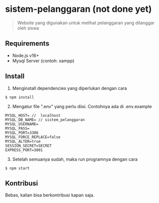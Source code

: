 # sistem-pelanggaran (not done yet)

> Website yang digunakan untuk melihat pelanggaran yang dilanggar oleh siswa

## Requirements

- Node.js v16+
- Mysql Server (contoh: xampp)

## Install

1. Menginstall dependencies yang diperlukan dengan cara

```shell
$ npm install
```

2. Mengatur file ".env" yang perlu diisi. Contohnya ada di .env.example

```
MYSQL_HOST= //  localhost
MYSQL_DB_NAME= // sistem_pelanggaran
MYSQL_USERNAME=
MYSQL_PASS=
MYSQL_PORT=3306
MYSQL_FORCE_REPLACE=false
MYSQL_ALTER=true
SESSION_SECRET=SECRET
EXPRESS_PORT=3001
```

3. Setelah semuanya sudah, maka run programnya dengan cara

```shell
$ npm start
```

## Kontribusi

Bebas, kalian bisa berkontribusi kapan saja.
